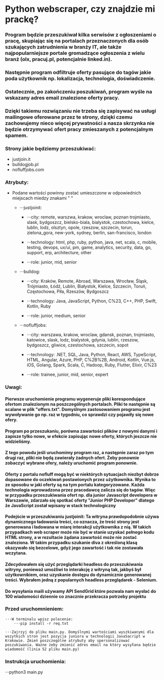 # Python webscraper, czy znajdzie mi prackę?
### Program będzie przeszukiwał kilka serwisów z ogłoszeniami o pracę, skupiając się na portalach przeznaczonych dla osób szukających zatrudnienia w branży IT, ale także najpopularniejsze portale gromadzące ogłoszenia z wielu branż (olx, pracuj.pl, potencjalnie linked.in).

### Następnie program odfiltruje oferty pasujące do tagów jakie poda użytkownik np. lokalizacja, technologia, doświadczenie.

### Ostatecznie, po zakończeniu poszukiwań, program wyśle na wskazany adres email znalezione oferty pracy.

### Dzięki takiemu rozwiązaniu nie trzeba się zapisywać na usługi mailingowe oferowane przez te strony, dzięki czemu zachowujemy nieco więcej prywatności a nasza skrzynka nie będzie otrzymywać ofert pracy zmieszanych z potencjalnym spamem.

### Strony jakie będziemy przeszukiwać:
- justjoin.it
- bulldogjob.pl
- nofluffjobs.com


### Atrybuty:
- Podane wartości powinny zostać umieszczone w odpowiednich miejscach miedzy znakami " "
    - ⋅⋅⋅justjoinit:
        - ⋅⋅⋅city: remote, warszwa, krakow, wroclaw, poznan trojmiasto, slask, bydgoszcz, bielsko-biala, bialystok, czestochowa, kielce, lublin, lodz, olsztyn, opole, rzeszow, szczecin, torun, zielona_gora, new-york, sydney, berlin, san-francisco, london

        - ⋅⋅⋅technology: html, php, ruby, python, java, net, scala, c, mobile, testing, devops, ux/ui, pm, game, analytics, security, data, go, support, erp, architecture, other

        - ⋅⋅⋅role: junior, mid, senior

    - ⋅⋅⋅bulldog:
        - ⋅⋅⋅city: Kraków, Remote, Abroad, Warszawa, Wrocław, Śląsk, Trójmiasto, Łódź, Lublin, Białystok, Kielce, Szczecin, Toruń, Częstochowa, Piła, Rzeszów, Bydgoszcz

        - ⋅⋅⋅technology: Java, JavaScript, Python, C%23, C++, PHP, Swift, Kotlin, Ruby

        - ⋅⋅⋅role: junior, medium, senior
        
    - ⋅⋅⋅nofluffjobs:
        - ⋅⋅⋅city: warszawa, krakow, wroclaw, gdansk, poznan, trojmiasto, katowice, slask, lodz, bialystok, gdynia, lublin, rzeszow, bydgoszcz, gliwice, czestochowa, szczecin, sopot
        
        - ⋅⋅⋅technology: .NET, SQL, Java, Python, React, AWS, TypeScript, HTML, Angular, Azure, PHP, C%2B%2B, Android, Kotlin, Vue.js, iOS, Golang, Spark, Scala, C, Hadoop, Ruby, Flutter, Elixir, C%23

        - ⋅⋅⋅role: trainee, junior, mid, senior, expert

### Uwagi:
#### Pierwsze uruchomienie programu wygeneruje pliki korespondujące ofertom znalezionym na poszczególnych portalach. Pliki te następnie są scalane w plik "offers.txt". Domyślnym zastosowaniem programu jest wywoływanie go np. raz w tygodniu, co sprawdzi czy pojawiły się nowe ofery.
#### Program po przeszukaniu, porówna zawartości plików z nowymi danymi i zapisze tylko nowe, w efekcie zapisując nowe oferty, których jeszcze nie widzieliśmy.
#### Z tego powodu jeśli uruchomimy program raz, a następnie zaraz po tym drugi raz, pliki nie będą zawierały żadnych ofert. Żeby ponownie zobaczyć wybrane ofery, należy uruchomić program ponownie.
#### Oferty z portalu nofluff mogą być w niektórych sytuacjach niezbyt dobrze dopasowane do oczekiwań postawionych przez użytkownika. Wynika to ze sposobu w jaki oferty są na tym portalu kategoryzowane. Każda technologia wprowadzona przez pracodawcę zalicza się do tagów. Więc w przypadku przeszukiwania ofert np. dla junior Javascript developera w Warszawie, zdarzało się spotkać oferty "Junior PHP Developer" dlatego że JavaScript został wpisany w stack technologiczny
#### Podejście w przeszukiwaniu justjoinit: Ta witryna prawdopodobnie używa dynamicznego ładowania treści, co oznacza, że treść strony jest generowana i ładowana w miarę interakcji użytkownika z nią. W takich przypadkach web scraper może nie być w stanie uzyskać pełnego kodu HTML strony, a w rezultacie żądana zawartość może nie zostać znaleziona. W takim przypadku szukanie diva z określoną klasą okazywało się bezcelowe, gdyż jego zawartość i tak nie zostawała wczytana. 
#### Zdecydowałem się użyć przeglądarki headless do przeszukiwania witryny, ponieważ umożliwi to interakcję z witryną tak, jakbyś był użytkownikiem, oraz uzyskanie dostępu do dynamicznie generowanej treści. Wybrałem jedną z popularnych headless przeglądarek - Selenium. 
#### Do wysyłania maili używamy API SendGrid które pozwala nam wysłać do 100 wiadomości dziennie co znacznie przekracza potrzeby projektu

### Przed uruchomnieniem:

    ⋅⋅⋅W terminalu wpisz polecenie:
        ⋅⋅⋅pip install -r req.txt
    
    ⋅⋅⋅Zajrzyj do pliku main.py. Domyślnymi wartościami wyszkiwanymi dla wszytkich stron jest pozycja juniora w technologii JavaSacript w Krakowie. Zmień poszczególne atrybuty aby spersonalizować poszukiwania. Ważne żeby zmienić adres email na który wysyłana będzie wiadomość (linia 52 pliku main.py)

### Instrukcja uruchomienia:
⋅⋅⋅python3 main.py
